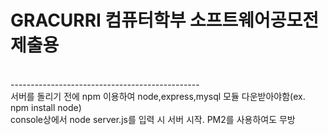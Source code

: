 <h1>GRACURRI 컴퓨터학부 소프트웨어공모전 제출용 </h1><br>
-----------------------------------------------<br>
서버를 돌리기 전에 npm 이용하여 node,express,mysql 모듈 다운받아야함(ex. npm install node)<br>
console상에서 node server.js를 입력 시 서버 시작. PM2를 사용하여도 무방
